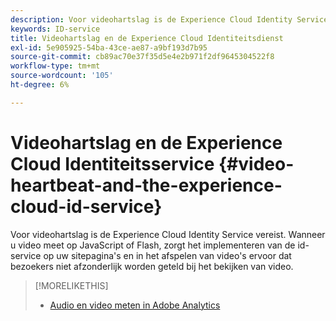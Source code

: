 ```yaml
---
description: Voor videohartslag is de Experience Cloud Identity Service vereist. Wanneer u video meet op JavaScript of Flash, zorgt het implementeren van de id-service op uw sitepagina's en in het afspelen van video's ervoor dat bezoekers niet afzonderlijk worden geteld bij het bekijken van video.
keywords: ID-service
title: Videohartslag en de Experience Cloud Identiteitsdienst
exl-id: 5e905925-54ba-43ce-ae87-a9bf193d7b95
source-git-commit: cb89ac70e37f35d5e4e2b971f2df9645304522f8
workflow-type: tm+mt
source-wordcount: '105'
ht-degree: 6%

---
```


# Videohartslag en de Experience Cloud Identiteitsservice {#video-heartbeat-and-the-experience-cloud-id-service}

Voor videohartslag is de Experience Cloud Identity Service vereist. Wanneer u video meet op JavaScript of Flash, zorgt het implementeren van de id-service op uw sitepagina&#39;s en in het afspelen van video&#39;s ervoor dat bezoekers niet afzonderlijk worden geteld bij het bekijken van video.

>[!MORELIKETHIS]
>
>* [Audio en video meten in Adobe Analytics ](https://experienceleague.adobe.com/docs/media-analytics/using/media-overview.html)

